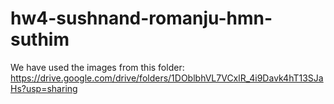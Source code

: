 # hw4-sushnand-romanju-hmn-suthim
We have used the images from this folder: 
https://drive.google.com/drive/folders/1DOblbhVL7VCxlR_4i9Davk4hT13SJaHs?usp=sharing
